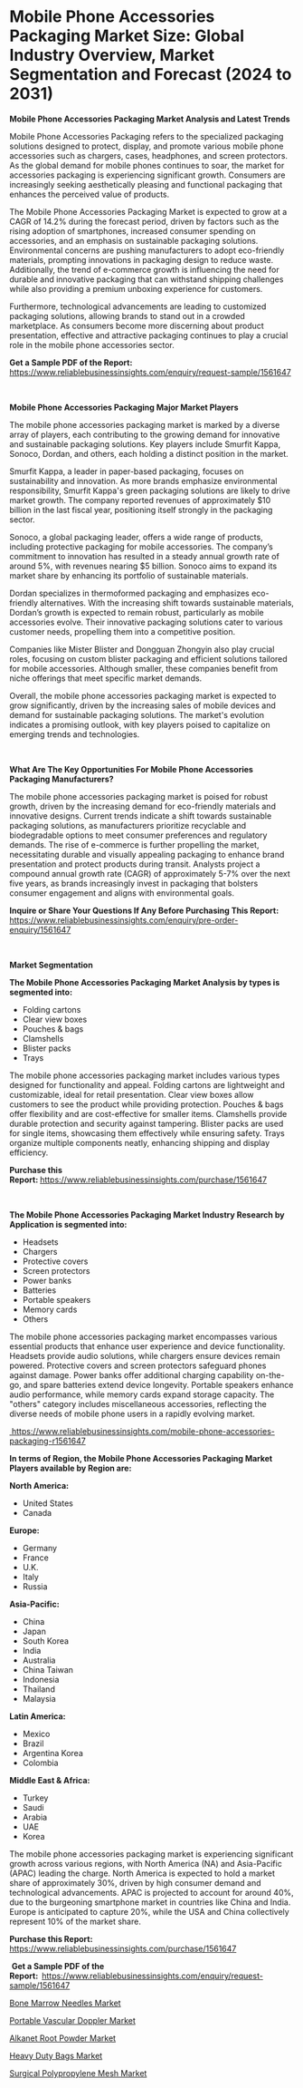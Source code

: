 <p><h1>Mobile Phone Accessories Packaging Market Size: Global Industry Overview, Market Segmentation and Forecast (2024 to 2031)</h1></p><p><strong>Mobile Phone Accessories Packaging Market Analysis and Latest Trends</strong></p>
<p><p>Mobile Phone Accessories Packaging refers to the specialized packaging solutions designed to protect, display, and promote various mobile phone accessories such as chargers, cases, headphones, and screen protectors. As the global demand for mobile phones continues to soar, the market for accessories packaging is experiencing significant growth. Consumers are increasingly seeking aesthetically pleasing and functional packaging that enhances the perceived value of products.</p><p>The Mobile Phone Accessories Packaging Market is expected to grow at a CAGR of 14.2% during the forecast period, driven by factors such as the rising adoption of smartphones, increased consumer spending on accessories, and an emphasis on sustainable packaging solutions. Environmental concerns are pushing manufacturers to adopt eco-friendly materials, prompting innovations in packaging design to reduce waste. Additionally, the trend of e-commerce growth is influencing the need for durable and innovative packaging that can withstand shipping challenges while also providing a premium unboxing experience for customers.</p><p>Furthermore, technological advancements are leading to customized packaging solutions, allowing brands to stand out in a crowded marketplace. As consumers become more discerning about product presentation, effective and attractive packaging continues to play a crucial role in the mobile phone accessories sector.</p></p>
<p><strong>Get a Sample PDF of the Report:&nbsp;</strong> <a href="https://www.reliablebusinessinsights.com/enquiry/request-sample/1561647?utm_campaign=41&utm_medium=2&utm_source=Github&utm_content=ia&utm_term=08112024&utm_id=mobile-phone-accessories-packaging">https://www.reliablebusinessinsights.com/enquiry/request-sample/1561647</a></p>
<p>&nbsp;</p>
<p><strong>Mobile Phone Accessories Packaging Major Market Players</strong></p>
<p><p>The mobile phone accessories packaging market is marked by a diverse array of players, each contributing to the growing demand for innovative and sustainable packaging solutions. Key players include Smurfit Kappa, Sonoco, Dordan, and others, each holding a distinct position in the market.</p><p>Smurfit Kappa, a leader in paper-based packaging, focuses on sustainability and innovation. As more brands emphasize environmental responsibility, Smurfit Kappa's green packaging solutions are likely to drive market growth. The company reported revenues of approximately $10 billion in the last fiscal year, positioning itself strongly in the packaging sector.</p><p>Sonoco, a global packaging leader, offers a wide range of products, including protective packaging for mobile accessories. The company’s commitment to innovation has resulted in a steady annual growth rate of around 5%, with revenues nearing $5 billion. Sonoco aims to expand its market share by enhancing its portfolio of sustainable materials.</p><p>Dordan specializes in thermoformed packaging and emphasizes eco-friendly alternatives. With the increasing shift towards sustainable materials, Dordan’s growth is expected to remain robust, particularly as mobile accessories evolve. Their innovative packaging solutions cater to various customer needs, propelling them into a competitive position.</p><p>Companies like Mister Blister and Dongguan Zhongyin also play crucial roles, focusing on custom blister packaging and efficient solutions tailored for mobile accessories. Although smaller, these companies benefit from niche offerings that meet specific market demands.</p><p>Overall, the mobile phone accessories packaging market is expected to grow significantly, driven by the increasing sales of mobile devices and demand for sustainable packaging solutions. The market's evolution indicates a promising outlook, with key players poised to capitalize on emerging trends and technologies.</p></p>
<p>&nbsp;</p>
<p><strong>What Are The Key Opportunities For Mobile Phone Accessories Packaging Manufacturers?</strong></p>
<p><p>The mobile phone accessories packaging market is poised for robust growth, driven by the increasing demand for eco-friendly materials and innovative designs. Current trends indicate a shift towards sustainable packaging solutions, as manufacturers prioritize recyclable and biodegradable options to meet consumer preferences and regulatory demands. The rise of e-commerce is further propelling the market, necessitating durable and visually appealing packaging to enhance brand presentation and protect products during transit. Analysts project a compound annual growth rate (CAGR) of approximately 5-7% over the next five years, as brands increasingly invest in packaging that bolsters consumer engagement and aligns with environmental goals.</p></p>
<p><strong>Inquire or Share Your Questions If Any Before Purchasing This Report:</strong> <a href="https://www.reliablebusinessinsights.com/enquiry/pre-order-enquiry/1561647?utm_campaign=41&utm_medium=2&utm_source=Github&utm_content=ia&utm_term=08112024&utm_id=mobile-phone-accessories-packaging">https://www.reliablebusinessinsights.com/enquiry/pre-order-enquiry/1561647</a></p>
<p>&nbsp;</p>
<p><strong>Market Segmentation</strong></p>
<p><strong>The Mobile Phone Accessories Packaging Market Analysis by types is segmented into:</strong></p>
<p><ul><li>Folding cartons</li><li>Clear view boxes</li><li>Pouches & bags</li><li>Clamshells</li><li>Blister packs</li><li>Trays</li></ul></p>
<p><p>The mobile phone accessories packaging market includes various types designed for functionality and appeal. Folding cartons are lightweight and customizable, ideal for retail presentation. Clear view boxes allow customers to see the product while providing protection. Pouches & bags offer flexibility and are cost-effective for smaller items. Clamshells provide durable protection and security against tampering. Blister packs are used for single items, showcasing them effectively while ensuring safety. Trays organize multiple components neatly, enhancing shipping and display efficiency.</p></p>
<p><strong>Purchase this Report:&nbsp;</strong><a href="https://www.reliablebusinessinsights.com/purchase/1561647?utm_campaign=41&utm_medium=2&utm_source=Github&utm_content=ia&utm_term=08112024&utm_id=mobile-phone-accessories-packaging">https://www.reliablebusinessinsights.com/purchase/1561647</a></p>
<p>&nbsp;</p>
<p><strong>The Mobile Phone Accessories Packaging Market Industry Research by Application is segmented into:</strong></p>
<p><ul><li>Headsets</li><li>Chargers</li><li>Protective covers</li><li>Screen protectors</li><li>Power banks</li><li>Batteries</li><li>Portable speakers</li><li>Memory cards</li><li>Others</li></ul></p>
<p><p>The mobile phone accessories packaging market encompasses various essential products that enhance user experience and device functionality. Headsets provide audio solutions, while chargers ensure devices remain powered. Protective covers and screen protectors safeguard phones against damage. Power banks offer additional charging capability on-the-go, and spare batteries extend device longevity. Portable speakers enhance audio performance, while memory cards expand storage capacity. The "others" category includes miscellaneous accessories, reflecting the diverse needs of mobile phone users in a rapidly evolving market.</p></p>
<p><a href="https://www.reliablebusinessinsights.com/mobile-phone-accessories-packaging-r1561647?utm_campaign=41&utm_medium=2&utm_source=Github&utm_content=ia&utm_term=08112024&utm_id=mobile-phone-accessories-packaging">&nbsp;https://www.reliablebusinessinsights.com/mobile-phone-accessories-packaging-r1561647</a></p>
<p><strong>In terms of Region, the Mobile Phone Accessories Packaging Market Players available by Region are:</strong></p>
<p>
    <p> <strong> North America: </strong>
        <ul>
            <li>United States</li>
            <li>Canada</li>
        </ul>
        </p> 
    <p> <strong> Europe: </strong>
        <ul>
            <li>Germany</li>
            <li>France</li>
            <li>U.K.</li>
            <li>Italy</li>
            <li>Russia</li>
        </ul>
        </p> 
    <p> <strong> Asia-Pacific: </strong>
        <ul>
            <li>China</li>
            <li>Japan</li>
            <li>South Korea</li>
            <li>India</li>
            <li>Australia</li>
            <li>China Taiwan</li>
            <li>Indonesia</li>
            <li>Thailand</li>
            <li>Malaysia</li>
        </ul>
        </p> 
    <p> <strong> Latin America: </strong>
        <ul>
            <li>Mexico</li>
            <li>Brazil</li>
            <li>Argentina Korea</li>
            <li>Colombia</li>
        </ul>
        </p> 
    <p> <strong> Middle East & Africa: </strong>
        <ul>
            <li>Turkey</li>
            <li>Saudi</li>
            <li>Arabia</li>
            <li>UAE</li>
            <li>Korea</li>
        </ul>
    </p>
    </p>
<p><p>The mobile phone accessories packaging market is experiencing significant growth across various regions, with North America (NA) and Asia-Pacific (APAC) leading the charge. North America is expected to hold a market share of approximately 30%, driven by high consumer demand and technological advancements. APAC is projected to account for around 40%, due to the burgeoning smartphone market in countries like China and India. Europe is anticipated to capture 20%, while the USA and China collectively represent 10% of the market share.</p></p>
<p><strong>Purchase this Report: </strong><a href="https://www.reliablebusinessinsights.com/purchase/1561647?utm_campaign=41&utm_medium=2&utm_source=Github&utm_content=ia&utm_term=08112024&utm_id=mobile-phone-accessories-packaging">https://www.reliablebusinessinsights.com/purchase/1561647</a></p>
<p>&nbsp;<strong>Get a Sample PDF of the Report:&nbsp;&nbsp;</strong><a href="https://www.reliablebusinessinsights.com/enquiry/request-sample/1561647?utm_campaign=41&utm_medium=2&utm_source=Github&utm_content=ia&utm_term=08112024&utm_id=mobile-phone-accessories-packaging">https://www.reliablebusinessinsights.com/enquiry/request-sample/1561647</a></p>
<p><strong></strong></p>
<p><p><a href="https://issuu.com/reportprime-2/docs/bone-marrow-needles-market-size-203_00c6410bfd7b8a?utm_campaign=41&utm_medium=2&utm_source=Github&utm_content=ia&utm_term=08112024&utm_id=mobile-phone-accessories-packaging">Bone Marrow Needles Market</a></p><p><a href="https://issuu.com/reportprime-2/docs/portable-vascular-doppler-market-si_daffb7dc6d80d9?utm_campaign=41&utm_medium=2&utm_source=Github&utm_content=ia&utm_term=08112024&utm_id=mobile-phone-accessories-packaging">Portable Vascular Doppler Market</a></p><p><a href="https://github.com/WayneGriffin411/Market-Research-Report-List-1/blob/main/alkanet-root-powder-market.md?utm_campaign=41&utm_medium=2&utm_source=Github&utm_content=ia&utm_term=08112024&utm_id=mobile-phone-accessories-packaging">Alkanet Root Powder Market</a></p><p><a href="https://github.com/maximinauago/Market-Research-Report-List-1/blob/main/heavy-duty-bags-market.md?utm_campaign=41&utm_medium=2&utm_source=Github&utm_content=ia&utm_term=08112024&utm_id=mobile-phone-accessories-packaging">Heavy Duty Bags Market</a></p><p><a href="https://issuu.com/reportprime-2/docs/surgical-polypropylene-mesh-market-_a09edae430f6bf?utm_campaign=41&utm_medium=2&utm_source=Github&utm_content=ia&utm_term=08112024&utm_id=mobile-phone-accessories-packaging">Surgical Polypropylene Mesh Market</a></p></p>